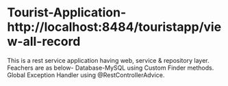 # Tourist-Application- http://localhost:8484/touristapp/view-all-record
This is a rest service application having web, service & repository layer.
Feachers are as below-
Database-MySQL using Custom Finder methods.
Global Exception Handler using @RestControllerAdvice.
